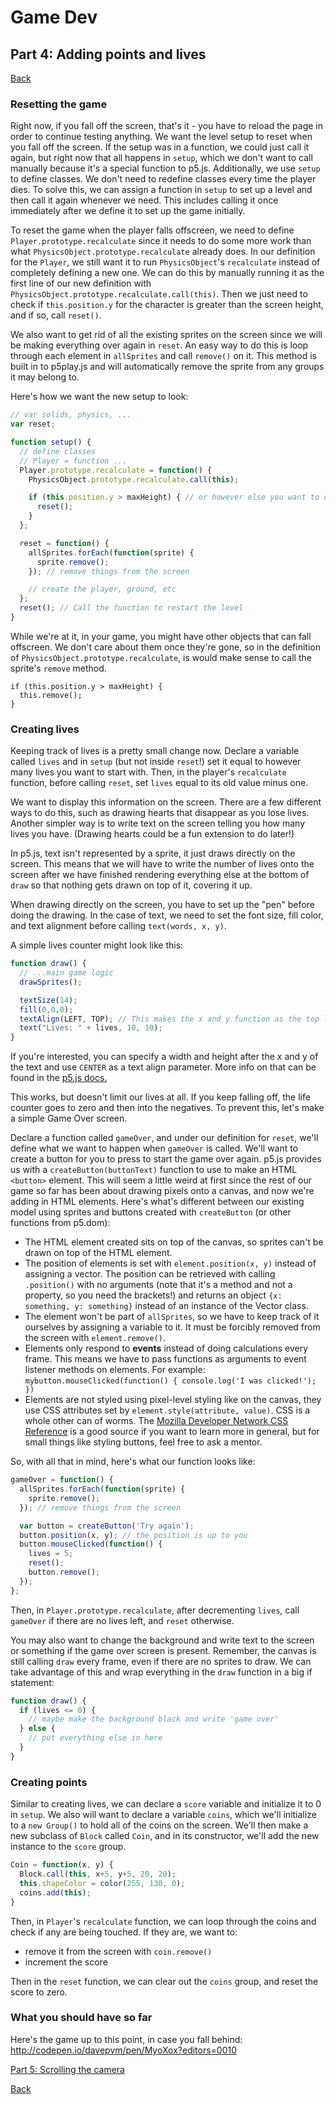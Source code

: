 # Game Dev
## Part 4: Adding points and lives
<a href="README.md#instructions">Back</a>

### Resetting the game
Right now, if you fall off the screen, that's it - you have to reload the page in order to continue testing anything. We want the level setup to reset when you fall off the screen. If the setup was in a function, we could just call it again, but right now that all happens in `setup`, which we don't want to call manually because it's a special function to p5.js. Additionally, we use `setup` to define classes. We don't need to redefine classes every time the player dies. To solve this, we can assign a function in `setup` to set up a level and then call it again whenever we need. This includes calling it once immediately after we define it to set up the game initially.

To reset the game when the player falls offscreen, we need to define `Player.prototype.recalculate` since it needs to do some more work than what `PhysicsObject.prototype.recalculate` already does. In our definition for the `Player`, we still want it to run `PhysicsObject`'s `recalculate` instead of completely defining a new one. We can do this by manually running it as the first line of our new definition with `PhysicsObject.prototype.recalculate.call(this)`. Then we just need to check if `this.position.y` for the character is greater than the screen height, and if so, call `reset()`.

We also want to get rid of all the existing sprites on the screen since we will be making everything over again in `reset`. An easy way to do this is loop through each element in `allSprites` and call `remove()` on it. This method is built in to p5play.js and will automatically remove the sprite from any groups it may belong to.

Here's how we want the new setup to look:
```js
// var solids, physics, ...
var reset;

function setup() {
  // define classes
  // Player = function ...
  Player.prototype.recalculate = function() {
    PhysicsObject.prototype.recalculate.call(this);

    if (this.position.y > maxHeight) { // or however else you want to do this check
      reset();
    }
  };

  reset = function() {
    allSprites.forEach(function(sprite) {
      sprite.remove();
    }); // remove things from the screen

    // create the player, ground, etc
  };
  reset(); // Call the function to restart the level
}
```

While we're at it, in your game, you might have other objects that can fall offscreen. We don't care about them once they're gone, so in the definition of `PhysicsObject.prototype.recalculate`, is would make sense to call the sprite's `remove` method. 
```
if (this.position.y > maxHeight) {
  this.remove();
}
```

### Creating lives
Keeping track of lives is a pretty small change now. Declare a variable called `lives` and in `setup` (but not inside `reset`!) set it equal to however many lives you want to start with. Then, in the player's `recalculate` function, before calling `reset`, set `lives` equal to its old value minus one.

We want to display this information on the screen. There are a few different ways to do this, such as drawing hearts that disappear as you lose lives. Another simpler way is to write text on the screen telling you how many lives you have. (Drawing hearts could be a fun extension to do later!)

In p5.js, text isn't represented by a sprite, it just draws directly on the screen. This means that we will have to write the number of lives onto the screen after we have finished rendering everything else at the bottom of `draw` so that nothing gets drawn on top of it, covering it up.

When drawing directly on the screen, you have to set up the "pen" before doing the drawing. In the case of text, we need to set the font size, fill color, and text alignment before calling `text(words, x, y)`.

A simple lives counter might look like this:
```js
function draw() {
  // ...main game logic
  drawSprites();

  textSize(14);
  fill(0,0,0);
  textAlign(LEFT, TOP); // This makes the x and y function as the top left corner of the text
  text("Lives: " + lives, 10, 10);
}
```

If you're interested, you can specify a width and height after the x and y of the text and use `CENTER` as a text align parameter. More info on that can be found in the <a href="http://p5js.org/reference/#/p5/text">p5.js docs.</a>

This works, but doesn't limit our lives at all. If you keep falling off, the life counter goes to zero and then into the negatives. To prevent this, let's make a simple Game Over screen.

Declare a function called `gameOver`, and under our definition for `reset`, we'll define what we want to happen when `gameOver` is called. We'll want to create a button for you to press to start the game over again. p5.js provides us with a `createButton(buttonText)` function to use to make an HTML `<button>` element. This will seem a little weird at first since the rest of our game so far has been about drawing pixels onto a canvas, and now we're adding in HTML elements. Here's what's different between our existing model using sprites and buttons created with `createButton` (or other functions from p5.dom):

- The HTML element created sits on top of the canvas, so sprites can't be drawn on top of the HTML element.
- The position of elements is set with `element.position(x, y)` instead of assigning a vector. The position can be retrieved with calling `.position()` with no arguments (note that it's a method and not a property, so you need the brackets!) and returns an object `{x: something, y: something}` instead of an instance of the Vector class.
- The element won't be part of `allSprites`, so we have to keep track of it ourselves by assigning a variable to it. It must be forcibly removed from the screen with `element.remove()`.
- Elements only respond to **events** instead of doing calculations every frame. This means we have to pass functions as arguments to event listener methods on elements. For example: `mybutton.mouseClicked(function() { console.log('I was clicked!'); })`
- Elements are not styled using pixel-level styling like on the canvas, they use CSS attributes set by `element.style(attribute, value)`. CSS is a whole other can of worms. The <a href='https://developer.mozilla.org/en-US/docs/Web/CSS/Reference'>Mozilla Developer Network CSS Reference</a> is a good source if you want to learn more in general, but for small things like styling buttons, feel free to ask a mentor.

So, with all that in mind, here's what our function looks like:
```js
gameOver = function() {
  allSprites.forEach(function(sprite) {
    sprite.remove();
  }); // remove things from the screen

  var button = createButton('Try again');
  button.position(x, y); // the position is up to you
  button.mouseClicked(function() {
    lives = 5;
    reset();
    button.remove();
  });
};
```

Then, in `Player.prototype.recalculate`, after decrementing `lives`, call `gameOver` if there are no lives left, and `reset` otherwise.

You may also want to change the background and write text to the screen or something if the game over screen is present. Remember, the canvas is still calling `draw` every frame, even if there are no sprites to draw. We can take advantage of this and wrap everything in the `draw` function in a big if statement:
```js
function draw() {
  if (lives <= 0) {
    // maybe make the background black and write 'game over'
  } else {
    // put everything else in here
  }
}
```

### Creating points

Similar to creating lives, we can declare a `score` variable and initialize it to 0 in `setup`. We also will want to declare a variable `coins`, which we'll initialize to a `new Group()` to hold all of the coins on the screen. We'll then make a new subclass of `Block` called `Coin`, and in its constructor, we'll add the new instance to the `score` group.

```js
Coin = function(x, y) {
  Block.call(this, x+5, y+5, 20, 20);
  this.shapeColor = color(255, 130, 0);
  coins.add(this);
}
```

Then, in `Player`'s `recalculate` function, we can loop through the coins and check if any are being touched. If they are, we want to:
- remove it from the screen with `coin.remove()`
- increment the score

Then in the `reset` function, we can clear out the `coins` group, and reset the score to zero.

### What you should have so far
Here's the game up to this point, in case you fall behind: http://codepen.io/davepvm/pen/MyoXox?editors=0010

<a href="part5.md">Part 5: Scrolling the camera</a>

<a href="README.md#instructions">Back</a>
